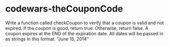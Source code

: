 # codewars-theCouponCode
Write a function called checkCoupon to verify that a coupon is valid and not expired. If the coupon is good, return true. Otherwise, return false.  A coupon expires at the END of the expiration date. All dates will be passed in as strings in this format: "June 15, 2014"
